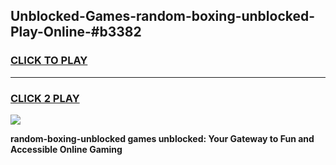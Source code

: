 
## Unblocked-Games-random-boxing-unblocked-Play-Online-#b3382
<h3>
<a href="https://premium.freeplayer.one?title=random-boxing-unblocked&ref=24F">CLICK TO PLAY</a></h3>
<hr>

<h3>
<a href="https://premium.freeplayer.one?title=random-boxing-unblocked&ref=24F">CLICK 2 PLAY</a>
  
</h3>

<a href="https://premium.freeplayer.one?title=random-boxing-unblocked&ref=24F/"><img src="https://clearcache.store/games.png"></a>


**random-boxing-unblocked games unblocked: Your Gateway to Fun and Accessible Online Gaming**

